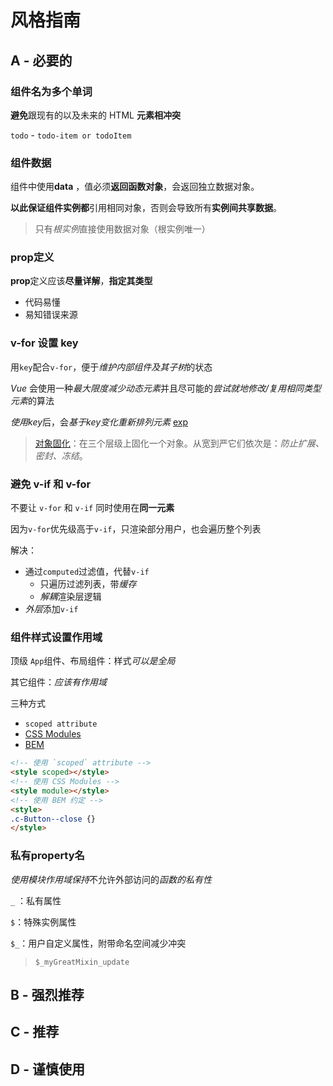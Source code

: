 # 风格指南

## A - 必要的

### 组件名为多个单词

**避免**跟现有的以及未来的 HTML **元素相冲突**

`todo` -  `todo-item or todoItem`

### 组件数据

组件中使用**data** ，值必须**返回函数对象**，会返回独立数据对象。

**以此保证组件实例都**引用相同对象，否则会导致所有**实例间共享数据**。

> 只有*根实例*直接使用数据对象（根实例唯一）

### prop定义

**prop**定义应该**尽量详解**，**指定其类型**

- 代码易懂
- 易知错误来源

### v-for 设置 key

用`key`配合`v-for`，便于*维护内部组件及其子树*的状态

*Vue* 会使用一种*最大限度减少动态元素*并且尽可能的*尝试就地修改/复用相同类型元素*的算法

*使用key*后，会*基于key变化重新排列元素* [exp](https://blog.csdn.net/weixin_41736818/article/details/107372595)

> [对象固化](https://zhhlwd.gitee.io/posts/js%E5%9B%BA%E5%8C%96%E5%AF%B9%E8%B1%A1.html)：在三个层级上固化一个对象。从宽到严它们依次是：*防止扩展、密封、冻结*。

### 避免 v-if 和 v-for

不要让 `v-for` 和 `v-if` 同时使用在**同一元素**

因为`v-for`优先级高于`v-if`，只渲染部分用户，也会遍历整个列表

解决：

- 通过`computed`过滤值，代替`v-if`
  - 只遍历过滤列表，带*缓存*
  - *解耦*渲染层逻辑
- *外层*添加`v-if`

### 组件样式设置作用域

顶级 `App`组件、布局组件：样式*可以是全局*

其它组件：*应该有作用域*

三种方式

- `scoped attribute`
- [CSS Modules](https://vue-loader.vuejs.org/zh-cn/features/css-modules.html)
- [BEM](http://getbem.com/)

```html
<!-- 使用 `scoped` attribute -->
<style scoped></style>
<!-- 使用 CSS Modules -->
<style module></style>
<!-- 使用 BEM 约定 -->
<style>
.c-Button--close {}
</style>
```

### 私有property名

*使用模块作用域保持*不允许外部访问的*函数的私有性*

`_` ：私有属性

`$`：特殊实例属性

 `$_`：用户自定义属性，附带命名空间减少冲突

> `$_myGreatMixin_update`

## B - 强烈推荐

## C - 推荐

## D - 谨慎使用

